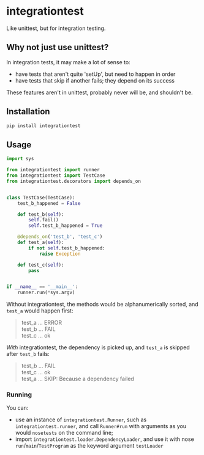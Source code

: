 # integrationtest

Like unittest, but for integration testing.

## Why not just use unittest?

In integration tests, it may make a lot of sense to:
- have tests that aren't quite 'setUp', but need to happen in order
- have tests that skip if another fails; they depend on its success

These features aren't in unittest, probably never will be, and shouldn't be.

## Installation

```sh
pip install integrationtest
```

## Usage

```python
import sys

from integrationtest import runner
from integrationtest import TestCase
from integrationtest.decorators import depends_on


class TestCase(TestCase):
	test_b_happened = False

	def test_b(self):
		self.fail()
		self.test_b_happened = True

	@depends_on('test_b', 'test_c')
	def test_a(self):
		if not self.test_b_happened:
			raise Exception

	def test_c(self):
		pass


if __name__ == '__main__':
	runner.run(*sys.argv)
```

Without integrationtest, the methods would be alphanumerically sorted, and `test_a` would happen first:

> test_a ... ERROR  
> test_b ... FAIL  
> test_c ... ok  

*With* integrationtest, the dependency is picked up, and `test_a` is skipped after `test_b` fails:

> test_b ... FAIL  
> test_c ... ok  
> test_a ... SKIP: Because a dependency failed  

### Running
You can:
 - use an instance of `integrationtest.Runner`, such as `integrationtest.runner`, and call `Runner#run` with arguments as you would `nosetests` on the command line;
 - import `integrationtest.loader.DependencyLoader`, and use it with nose `run`/`main`/`TestProgram` as the keyword argument `testLoader`
